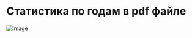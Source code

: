 # Статистика по годам в pdf файле

![image](https://user-images.githubusercontent.com/98395436/210095536-add98b87-ff11-4877-ba1b-7b2d5ffce8e0.png)
